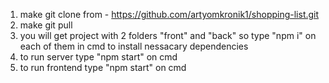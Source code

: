 1) make git clone from - https://github.com/artyomkronik1/shopping-list.git
2) make git pull
3) you will get project with 2 folders "front" and "back" so type "npm i" on each of them in cmd to install nessacary dependencies
5) to run server type "npm start" on cmd
6) to run frontend type "npm start" on cmd
